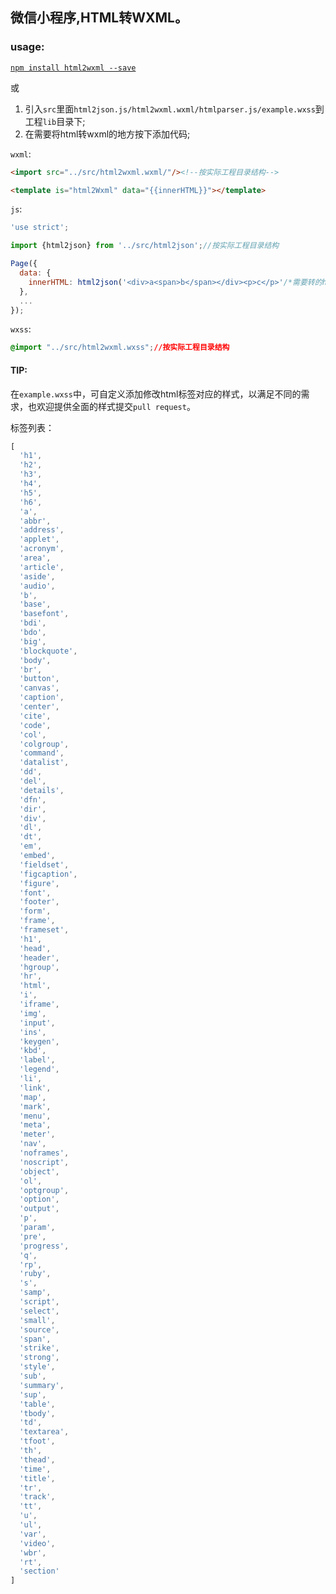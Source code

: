 
## 微信小程序,HTML转WXML。

### usage:


[`npm install html2wxml --save`](https://www.npmjs.com/package/html2wxml)

或

1. 引入`src`里面`html2json.js/html2wxml.wxml/htmlparser.js/example.wxss`到工程`lib`目录下;
2. 在需要将html转wxml的地方按下添加代码;

`wxml`:

```html
<import src="../src/html2wxml.wxml/"/><!--按实际工程目录结构-->

<template is="html2Wxml" data="{{innerHTML}}"></template>
```

`js`:

```javascript
'use strict';

import {html2json} from '../src/html2json';//按实际工程目录结构

Page({
  data: {
    innerHTML: html2json('<div>a<span>b</span></div><p>c</p>'/*需要转的html*/).child
  },
  ...
});
```

`wxss`:

```css
@import "../src/html2wxml.wxss";//按实际工程目录结构
```

#### TIP:

在`example.wxss`中，可自定义添加修改html标签对应的样式，以满足不同的需求，也欢迎提供全面的样式提交`pull request`。

标签列表：

```javascript
[
  'h1',
  'h2',
  'h3',
  'h4',
  'h5',
  'h6',
  'a',
  'abbr',
  'address',
  'applet',
  'acronym',
  'area',
  'article',
  'aside',
  'audio',
  'b',
  'base',
  'basefont',
  'bdi',
  'bdo',
  'big',
  'blockquote',
  'body',
  'br',
  'button',
  'canvas',
  'caption',
  'center',
  'cite',
  'code',
  'col',
  'colgroup',
  'command',
  'datalist',
  'dd',
  'del',
  'details',
  'dfn',
  'dir',
  'div',
  'dl',
  'dt',
  'em',
  'embed',
  'fieldset',
  'figcaption',
  'figure',
  'font',
  'footer',
  'form',
  'frame',
  'frameset',
  'h1',
  'head',
  'header',
  'hgroup',
  'hr',
  'html',
  'i',
  'iframe',
  'img',
  'input',
  'ins',
  'keygen',
  'kbd',
  'label',
  'legend',
  'li',
  'link',
  'map',
  'mark',
  'menu',
  'meta',
  'meter',
  'nav',
  'noframes',
  'noscript',
  'object',
  'ol',
  'optgroup',
  'option',
  'output',
  'p',
  'param',
  'pre',
  'progress',
  'q',
  'rp',
  'ruby',
  's',
  'samp',
  'script',
  'select',
  'small',
  'source',
  'span',
  'strike',
  'strong',
  'style',
  'sub',
  'summary',
  'sup',
  'table',
  'tbody',
  'td',
  'textarea',
  'tfoot',
  'th',
  'thead',
  'time',
  'title',
  'tr',
  'track',
  'tt',
  'u',
  'ul',
  'var',
  'video',
  'wbr',
  'rt',
  'section'
]
```

